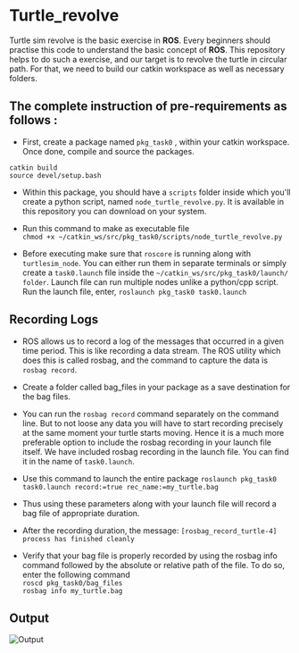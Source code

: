 # Turtle_revolve

Turtle sim revolve is the basic exercise in **ROS**. Every beginners should practise this code to understand the basic concept of **ROS**. This repository helps to do such a exercise, and our target is to revolve the turtle in circular path. For that, we need to build our catkin workspace as well as necessary folders. 

## The complete instruction of pre-requirements as follows :

- First, create a package named `pkg_task0` , within your catkin workspace. Once done, compile and source the packages.
 ``` cd ~/catkin_ws
catkin build
source devel/setup.bash
 ```
- Within this package, you should have a `scripts` folder inside which you'll create a python script, named `node_turtle_revolve.py`. It is available in this repository you can download on your system.

- Run this command to make as executable file<br/>
```chmod +x ~/catkin_ws/src/pkg_task0/scripts/node_turtle_revolve.py```

- Before executing make sure that `roscore` is running along with `turtlesim_node`. You can either run them in separate terminals or simply create a `task0.launch` file inside the `~/catkin_ws/src/pkg_task0/launch/ folder`. Launch file can run multiple nodes unlike a python/cpp script. Run the launch file, enter,
`roslaunch pkg_task0 task0.launch`

## Recording Logs

- ROS allows us to record a log of the messages that occurred in a given time period. This is like recording a data stream. The ROS utility which does this is called rosbag, and the command to capture the data is `rosbag record`.

- Create a folder called bag_files in your package as a save destination for the bag files.

- You can run the `rosbag record` command separately on the command line. But to not loose any data you will have to start recording precisely at the same moment your turtle starts moving. Hence it is a much more preferable option to include the rosbag recording in your launch file itself. We have included rosbag recording in the launch file. You can find it in the name of `task0.launch`.

- Use this command to launch the entire package
`roslaunch pkg_task0 task0.launch record:=true rec_name:=my_turtle.bag`

- Thus using these parameters along with your launch file will record a bag file of appropriate duration.

- After the recording duration, the message: `[rosbag_record_turtle-4] process has finished cleanly`

- Verify that your bag file is properly recorded by using the rosbag info command followed by the absolute or relative path of the file. To do so, enter the following command<br/>
`roscd pkg_task0/bag_files`<br/>
`rosbag info my_turtle.bag`


## Output 

![Output](https://user-images.githubusercontent.com/64604283/96679826-0847ac80-1392-11eb-97b2-2b48a92711cb.jpeg)
